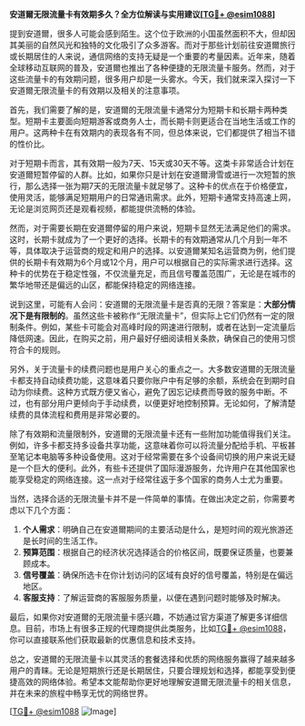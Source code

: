 **安道爾无限流量卡有效期多久？全方位解读与实用建议[[TG💪+ @esim1088](https://t.me/s/esim1088)]**

提到安道爾，很多人可能会感到陌生。这个位于欧洲的小国虽然面积不大，但却因其美丽的自然风光和独特的文化吸引了众多游客。而对于那些计划前往安道爾旅行或长期居住的人来说，通信网络的支持无疑是一个重要的考量因素。近年来，随着全球移动互联网的普及，安道爾也推出了各种便捷的无限流量卡服务。然而，对于这些流量卡的有效期问题，很多用户却是一头雾水。今天，我们就来深入探讨一下安道爾无限流量卡的有效期以及相关的注意事项。

首先，我们需要了解的是，安道爾的无限流量卡通常分为短期卡和长期卡两种类型。短期卡主要面向短期游客或商务人士，而长期卡则更适合在当地生活或工作的用户。这两种卡在有效期内的表现各有不同，但总体来说，它们都提供了相当不错的性价比。

对于短期卡而言，其有效期一般为7天、15天或30天不等。这类卡非常适合计划在安道爾短暂停留的人群。比如，如果你只是计划在安道爾滑雪或进行一次短暂的旅行，那么选择一张为期7天的无限流量卡就足够了。这种卡的优点在于价格便宜，使用灵活，能够满足短期用户的日常通讯需求。此外，短期卡通常支持高速上网，无论是浏览网页还是观看视频，都能提供流畅的体验。

然而，对于需要长期在安道爾停留的用户来说，短期卡显然无法满足他们的需求。这时，长期卡就成为了一个更好的选择。长期卡的有效期通常从几个月到一年不等，具体取决于运营商的规定和用户的选择。以安道爾某知名运营商为例，他们提供的长期卡有效期为6个月或12个月，用户可以根据自己的实际需求进行选择。这种卡的优势在于稳定性强，不仅流量充足，而且信号覆盖范围广，无论是在城市的繁华地带还是偏远的山区，都能保持稳定的网络连接。

说到这里，可能有人会问：安道爾的无限流量卡是否真的无限？答案是：**大部分情况下是有限制的**。虽然这些卡被称作“无限流量卡”，但实际上它们仍然有一定的限制条件。例如，某些卡可能会对高峰时段的网速进行限制，或者在达到一定流量后降低网速。因此，在购买之前，用户最好仔细阅读相关条款，确保自己的使用习惯符合卡的规则。

另外，关于流量卡的续费问题也是用户关心的重点之一。大多数安道爾的无限流量卡都支持自动续费功能，这意味着只要你账户中有足够的余额，系统会在到期时自动为你续费。这种方式既方便又省心，避免了因忘记续费而导致的服务中断。不过，也有部分用户更倾向于手动续费，以便更好地控制预算。无论如何，了解清楚续费的具体流程和费用是非常必要的。

除了有效期和流量限制外，安道爾的无限流量卡还有一些附加功能值得我们关注。例如，许多卡都支持多设备共享功能，这意味着你可以将流量分配给手机、平板甚至笔记本电脑等多种设备使用。这对于经常需要在多个设备间切换的用户来说无疑是一个巨大的便利。此外，有些卡还提供了国际漫游服务，允许用户在其他国家也能享受稳定的网络连接。这一点对于经常往返于多个国家的商务人士尤为重要。

当然，选择合适的无限流量卡并不是一件简单的事情。在做出决定之前，你需要考虑以下几个方面：

1. **个人需求**：明确自己在安道爾期间的主要活动是什么，是短时间的观光旅游还是长时间的生活工作。
2. **预算范围**：根据自己的经济状况选择适合的价格区间，既要保证质量，也要兼顾成本。
3. **信号覆盖**：确保所选卡在你计划访问的区域有良好的信号覆盖，特别是在偏远地区。
4. **客服支持**：了解运营商的客服服务质量，以便在遇到问题时能够及时解决。

最后，如果你对安道爾的无限流量卡感兴趣，不妨通过官方渠道了解更多详细信息。目前，市场上有很多正规的代理商提供此类服务，比如[TG💪+ @esim1088](https://t.me/s/esim1088)，你可以直接联系他们获取最新的优惠信息和技术支持。

总之，安道爾的无限流量卡以其灵活的套餐选择和优质的网络服务赢得了越来越多用户的青睐。无论是短期旅行还是长期居住，只要合理规划和选择，都能享受到便捷高效的网络体验。希望本文能帮助你更好地理解安道爾无限流量卡的相关信息，并在未来的旅程中畅享无忧的网络世界。

[[TG💪+ @esim1088](https://t.me/s/esim1088) ![Image](https://i.postimg.cc/4NQfJmqS/Snipaste-2025-05-13-00-14-12.png)]